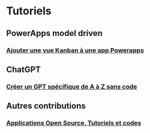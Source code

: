 # Tutoriels

## PowerApps model driven
### [Ajouter une vue Kanban à une app Powerapps](https://github.com/nuage365/Tutoriels/blob/main/PowerApps%20model%20driven/Ajouter%20un%20Kanban%20%C3%A0%20une%20vue%20PowerApps.md)

## ChatGPT
### [Créer un GPT spécifique de A à Z sans code](https://github.com/nuage365/Tutoriels/blob/main/ChatGpt/Créer%20un%20GPT%20spécifique%20de%20A%20à%20Z%20sans%20code.md)

## Autres contributions 
### [Applications Open Source, Tutoriels et codes](https://github.com/nuage365)
